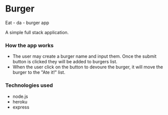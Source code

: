 # Burger
Eat - da - burger app 

A simple full stack application.

### How the app works
* The user may create a burger name and input them. Once the submit button is clicked they will be added to burgers list. 
* When the user click on the button to devoure the burger, it will move the burger to the "Ate it!" list.

### Technologies used 
* node.js
* heroku
* express
